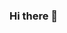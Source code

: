 ### Hi there 👋

<!--
**Preston2026/Preston2026** is a ✨ _special_ ✨ repository because its `README.md` (this file) appears on your GitHub profile.

Here are some ideas to get you started:

- 🔭 I’m currently working on ... How to opperate github and then build a game using it
- 🌱 I’m currently learning ... Game design which is helping me create my first game
- 👯 I’m looking to collaborate on ... A game using github
- 🤔 I’m looking for help with ...Finding a team and creating an idea
- 💬 Ask me about ... Anything
- 📫 How to reach me: ...Email me
- 😄 Pronouns: ...he/him
- ⚡ Fun fact: ...I play soccer
-->
